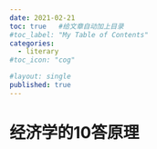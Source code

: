 ```yaml
---
date: 2021-02-21
toc: true   #给文章自动加上目录
#toc_label: "My Table of Contents"
categories:
  - literary
#toc_icon: "cog"

#layout: single
published: true
---
```

# 经济学的10答原理



